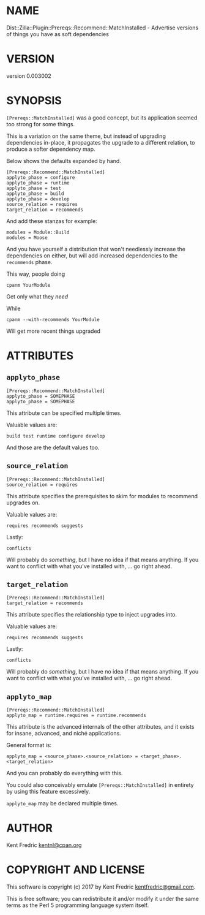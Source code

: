 # NAME

Dist::Zilla::Plugin::Prereqs::Recommend::MatchInstalled - Advertise versions of things you have as soft dependencies

# VERSION

version 0.003002

# SYNOPSIS

`[Prereqs::MatchInstalled]` was a good concept, but its application seemed too strong for some things.

This is a variation on the same theme, but instead of upgrading dependencies in-place,
it propagates the upgrade to a different relation, to produce a softer dependency map.

Below shows the defaults expanded by hand.

    [Prereqs::Recommend::MatchInstalled]
    applyto_phase = configure
    applyto_phase = runtime
    applyto_phase = test
    applyto_phase = build
    applyto_phase = develop
    source_relation = requires
    target_relation = recommends

And add these stanzas for example:

    modules = Module::Build
    modules = Moose

And you have yourself a distribution that won't needlessly increase the dependencies
on either, but will add increased dependencies to the `recommends` phase.

This way, people doing

    cpanm YourModule

Get only what they _need_

While

    cpanm --with-recommends YourModule

Will get more recent things upgraded

# ATTRIBUTES

## `applyto_phase`

    [Prereqs::Recommend::MatchInstalled]
    applyto_phase = SOMEPHASE
    applyto_phase = SOMEPHASE

This attribute can be specified multiple times.

Valuable values are:

    build test runtime configure develop

And those are the default values too.

## `source_relation`

    [Prereqs::Recommend::MatchInstalled]
    source_relation = requires

This attribute specifies the prerequisites to skim for modules to recommend upgrades on.

Valuable values are:

    requires recommends suggests

Lastly:

    conflicts

Will probably do _something_, but I have no idea if that means anything. If you want to conflict with what you've installed with, ... go right ahead.

## `target_relation`

    [Prereqs::Recommend::MatchInstalled]
    target_relation = recommends

This attribute specifies the relationship type to inject upgrades into.

Valuable values are:

    requires recommends suggests

Lastly:

    conflicts

Will probably do _something_, but I have no idea if that means anything. If you want to conflict with what you've installed
with, ... go right ahead.

## `applyto_map`

    [Prereqs::Recommend::MatchInstalled]
    applyto_map = runtime.requires = runtime.recommends

This attribute is the advanced internals of the other attributes, and it exists for insane, advanced, and niché applications.

General format is:

    applyto_map = <source_phase>.<source_relation> = <target_phase>.<target_relation>

And you can probably do everything with this.

You could also conceivably emulate `[Prereqs::MatchInstalled]` in entirety by using this feature excessively.

`applyto_map` may be declared multiple times.

# AUTHOR

Kent Fredric <kentnl@cpan.org>

# COPYRIGHT AND LICENSE

This software is copyright (c) 2017 by Kent Fredric <kentfredric@gmail.com>.

This is free software; you can redistribute it and/or modify it under
the same terms as the Perl 5 programming language system itself.
